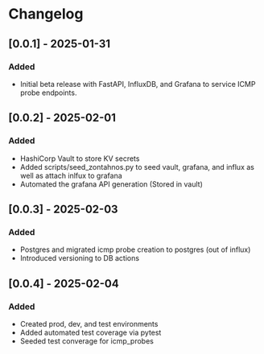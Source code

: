 # Changelog

## [0.0.1] - 2025-01-31
### Added
- Initial beta release with FastAPI, InfluxDB, and Grafana to service ICMP probe endpoints.

## [0.0.2] - 2025-02-01
### Added
- HashiCorp Vault to store KV secrets
- Added scripts/seed_zontahnos.py to seed vault, grafana, and influx as well as attach inlfux to grafana
- Automated the grafana API generation (Stored in vault)

## [0.0.3] - 2025-02-03
### Added
- Postgres and migrated icmp probe creation to postgres (out of influx)
- Introduced versioning to DB actions

## [0.0.4] - 2025-02-04
### Added
- Created prod, dev, and test environments 
- Added automated test coverage via pytest 
- Seeded test converage for icmp_probes